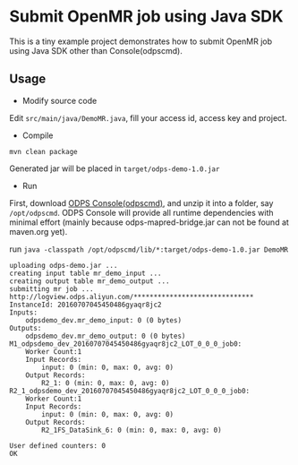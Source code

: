 # Submit OpenMR job using Java SDK

This is a tiny example project demonstrates how to submit OpenMR job using Java SDK other than Console(odpscmd).

## Usage

- Modify source code

Edit `src/main/java/DemoMR.java`, fill your access id, access key and project.

- Compile

`mvn clean package`

Generated jar will be placed in `target/odps-demo-1.0.jar`

- Run

First, download [ODPS Console(odpscmd)](http://repo.aliyun.com/download/odpscmd/0.23.1/odpscmd_public.zip), and unzip it into a folder, say `/opt/odpscmd`. ODPS Console will provide all runtime dependencies with minimal effort (mainly because odps-mapred-bridge.jar can not be found at maven.org yet).

run `java -classpath /opt/odpscmd/lib/*:target/odps-demo-1.0.jar DemoMR`

```
uploading odps-demo.jar ...
creating input table mr_demo_input ...
creating output table mr_demo_output ...
submitting mr job ...
http://logview.odps.aliyun.com/******************************
InstanceId: 20160707045450486gyaqr8jc2
Inputs:
    odpsdemo_dev.mr_demo_input: 0 (0 bytes)
Outputs:
    odpsdemo_dev.mr_demo_output: 0 (0 bytes)
M1_odpsdemo_dev_20160707045450486gyaqr8jc2_LOT_0_0_0_job0:
    Worker Count:1
    Input Records:
        input: 0 (min: 0, max: 0, avg: 0)
    Output Records:
        R2_1: 0 (min: 0, max: 0, avg: 0)
R2_1_odpsdemo_dev_20160707045450486gyaqr8jc2_LOT_0_0_0_job0:
    Worker Count:1
    Input Records:
        input: 0 (min: 0, max: 0, avg: 0)
    Output Records:
        R2_1FS_DataSink_6: 0 (min: 0, max: 0, avg: 0)

User defined counters: 0
OK
```
